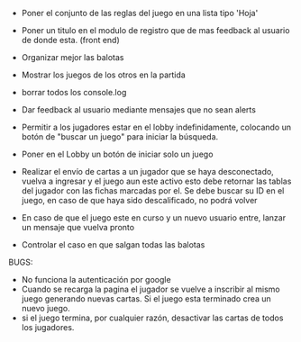 - Poner el conjunto de las reglas del juego en una lista tipo 'Hoja'

- Poner un titulo en el modulo de registro que de mas feedback al usuario de donde esta. (front end)

- Organizar mejor las balotas

- Mostrar los juegos de los otros en la partida 

- borrar todos los console.log

- Dar feedback al usuario mediante mensajes que no sean alerts

- Permitir a los jugadores estar en el lobby indefinidamente, colocando un botón de "buscar un juego" para iniciar la búsqueda.

- Poner en el Lobby un botón de iniciar solo un juego

- Realizar el envío de cartas a un jugador que se haya desconectado, vuelva a ingresar y el juego aun este activo esto debe retornar las tablas del jugador con las fichas marcadas por el. Se debe buscar su ID en el juego, en caso de que haya sido descalificado, no podrá volver

- En caso de que el juego este en curso y un nuevo usuario entre, lanzar un mensaje que vuelva pronto 

- Controlar el caso en que salgan todas las balotas 

BUGS:
 - No funciona la autenticación por google
 - Cuando se recarga la pagina el jugador se vuelve a inscribir al mismo juego generando nuevas cartas. Si el juego esta terminado crea un nuevo juego.
 - si el juego termina, por cualquier razón, desactivar las cartas de todos los jugadores.